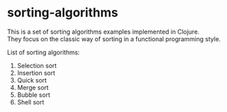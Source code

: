 # sorting-algorithms

This is a set of sorting algorithms examples implemented in Clojure.  
They focus on the classic way of sorting in a functional programming style.


List of sorting algorithms:

1. Selection sort
2. Insertion sort
3. Quick sort
4. Merge sort
5. Bubble sort
6. Shell sort






